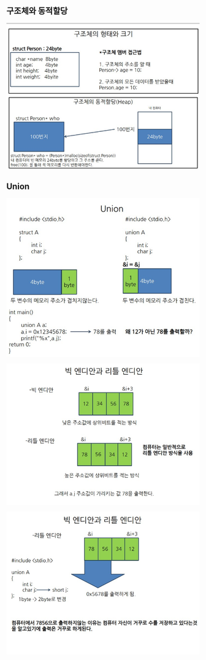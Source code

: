 ## 구조체와 동적할당

![ex16](./img/ex16.jpg)

## Union 

![union1](./img/union1.jpg)

![union2](./img/union2.jpg)

![union3](./img/union3.jpg)

